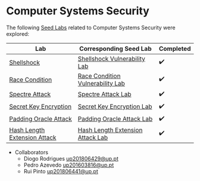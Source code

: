 # Computer Systems Security

The following [Seed Labs](https://github.com/seed-labs/seed-labs) related to Computer Systems Security were explored:

| Lab                                                    | Corresponding Seed Lab                                                                                     | Completed          |
| ------------------------------------------------------ | ---------------------------------------------------------------------------------------------------------- | ------------------ |
| [Shellshock](shellshock/)                              | [Shellshock Vulnerability Lab](https://seedsecuritylabs.org/Labs_20.04/Software/Shellshock/)               | :heavy_check_mark: | 
| [Race Condition](race-condition/)                      | [Race Condition Vulnerability Lab](https://seedsecuritylabs.org/Labs_20.04/Software/Race_Condition/)       | :heavy_check_mark: |
| [Spectre Attack](spectre/)                             | [Spectre Attack Lab](https://seedsecuritylabs.org/Labs_20.04/System/Spectre_Attack/)                       | :heavy_check_mark: |
| [Secret Key Encryption](secret-key-encryption/)        | [Secret Key Encryption Lab](https://seedsecuritylabs.org/Labs_20.04/Crypto/Crypto_Encryption/)             | :heavy_check_mark: |
| [Padding Oracle Attack](padding-oracle-attack/)        | [Padding Oracle Attack Lab](https://seedsecuritylabs.org/Labs_20.04/Crypto/Crypto_Padding_Oracle/)         | :heavy_check_mark: |
| [Hash Length Extension Attack](hash-length-extension/) | [Hash Length Extension Attack Lab](https://seedsecuritylabs.org/Labs_20.04/Crypto/Crypto_Hash_Length_Ext/) | :heavy_check_mark: |

* Collaborators
  - Diogo Rodrigues up201806429@up.pt
  - Pedro Azevedo up201603816@up.pt
  - Rui Pinto up201806441@up.pt
